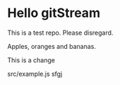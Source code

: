 # Hello gitStream
This is a test repo. Please disregard.

Apples, oranges and bananas.


This is a change

src/example.js
sfgj

